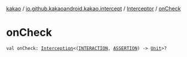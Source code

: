 [kakao](../../index.md) / [io.github.kakaoandroid.kakao.intercept](../index.md) / [Interceptor](index.md) / [onCheck](./on-check.md)

# onCheck

`val onCheck: `[`Interception`](../-interception/index.md)`<(`[`INTERACTION`](index.md#INTERACTION)`, `[`ASSERTION`](index.md#ASSERTION)`) -> `[`Unit`](https://kotlinlang.org/api/latest/jvm/stdlib/kotlin/-unit/index.html)`>?`